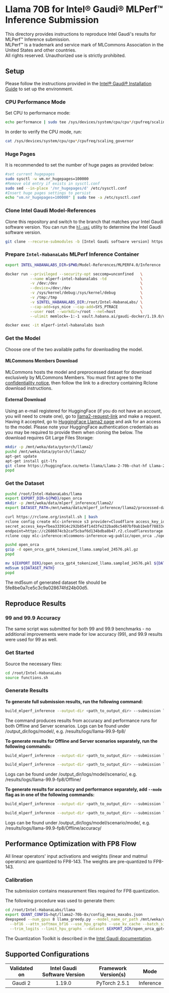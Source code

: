# Llama 70B for Intel® Gaudi® MLPerf™ Inference Submission
This directory provides instructions to reproduce Intel Gaudi's results for MLPerf™ Inference submission.\
MLPerf™ is a trademark and service mark of MLCommons Association in the United States and other countries.\
All rights reserved. Unauthorized use is strictly prohibited.

## Setup

Please follow the instructions provided in the [Intel® Gaudi® Installation Guide](https://docs.habana.ai/en/latest/Installation_Guide/index.html) to set up the environment.

### CPU Performance Mode

Set CPU to performance mode:
```bash
echo performance | sudo tee /sys/devices/system/cpu/cpu*/cpufreq/scaling_governor
```

In order to verify the CPU mode, run:
```bash
cat /sys/devices/system/cpu/cpu*/cpufreq/scaling_governor
```

### Huge Pages
It is recommended to set the number of huge pages as provided below:
```bash
#set current hugepages
sudo sysctl -w vm.nr_hugepages=100000
#Remove old entry if exists in sysctl.conf
sudo sed --in-place '/nr_hugepages/d' /etc/sysctl.conf
#Insert huge pages settings to persist
echo "vm.nr_hugepages=100000" | sudo tee -a /etc/sysctl.conf
```

### Clone Intel Gaudi Model-References
Clone this repository and switch to the branch that matches your Intel Gaudi software version.
You can run the [`hl-smi`](https://docs.habana.ai/en/latest/System_Management_Tools_Guide/System_Management_Tools.html#hl-smi-utility-options) utility to determine the Intel Gaudi software version.
```bash
git clone --recurse-submodules -b [Intel Gaudi software version] https://github.com/HabanaAI/Model-References
```

### Prepare `Intel-HabanaLabs` MLPerf Inference Container
```bash
export INTEL_HABANALABS_DIR=$PWD/Model-References/MLPERF4.0/Inference
```

```bash
docker run --privileged --security-opt seccomp=unconfined   \
           --name mlperf-intel-habanalabs -td               \
           -v /dev:/dev                                     \
           --device=/dev:/dev                               \
           -v /sys/kernel/debug:/sys/kernel/debug           \
           -v /tmp:/tmp                                     \
           -v $INTEL_HABANALABS_DIR:/root/Intel-HabanaLabs/ \
           --cap-add=sys_nice --cap-add=SYS_PTRACE          \
           --user root --workdir=/root --net=host           \
           --ulimit memlock=-1:-1 vault.habana.ai/gaudi-docker/1.19.0/ubuntu22.04/habanalabs/pytorch-installer-2.5.1:latest
```
```bash
docker exec -it mlperf-intel-habanalabs bash
```
### Get the Model
Choose one of the two available paths for downloading the model.

#### MLCommons Members Download
MLCommons hosts the model and preprocessed dataset for download exclusively by MLCommons Members.
You must first agree to the [confidentiality notice](https://docs.google.com/forms/d/e/1FAIpQLSc_8VIvRmXM3I8KQaYnKf7gy27Z63BBoI_I1u02f4lw6rBp3g/viewform),
then follow the link to a directory containing Rclone download instructions.

#### External Download
Using an e-mail registered for HuggingFace (if you do not have an account, you will need to create one),
go to [llama2-request-link](https://ai.meta.com/resources/models-and-libraries/llama-downloads/) and make a request.
Having it accepted, go to [HuggingFace Llama2 page](https://huggingface.co/meta-llama/Llama-2-70b-chat-hf) and ask for an access to the model.
Please note your HuggingFace authentication credentials as you may be required to provide them when cloning the below.
The download requires Git Large Files Storage:
```bash
mkdir -p /mnt/weka/data/pytorch/llama2/
pushd /mnt/weka/data/pytorch/llama2/
apt-get update
apt-get install git-lfs
git clone https://huggingface.co/meta-llama/Llama-2-70b-chat-hf Llama-2-70b-chat-hf
popd
```

### Get the Dataset
```bash
pushd /root/Intel-HabanaLabs/llama
export EXPORT_DIR=${PWD}/open_orca
mkdir -p /mnt/weka/data/mlperf_inference/llama2/
export DATASET_PATH=/mnt/weka/data/mlperf_inference/llama2/processed-data.pkl

curl https://rclone.org/install.sh | bash
rclone config create mlc-inference s3 provider=Cloudflare access_key_id=f65ba5eef400db161ea49967de89f47b \
secret_access_key=fbea333914c292b854f14d3fe232bad6c5407bf0ab1bebf78833c2b359bdfd2b \
endpoint=https://c2686074cb2caf5cbaf6d134bdba8b47.r2.cloudflarestorage.com
rclone copy mlc-inference:mlcommons-inference-wg-public/open_orca ./open_orca -P

pushd open_orca
gzip -d open_orca_gpt4_tokenized_llama.sampled_24576.pkl.gz
popd

mv ${EXPORT_DIR}/open_orca_gpt4_tokenized_llama.sampled_24576.pkl ${DATASET_PATH}
md5sum ${DATASET_PATH}
popd
```
The md5sum of generated dataset file should be 5fe8be0a7ce5c3c9a028674fd24b00d5.

##  Reproduce Results
### 99 and 99.9 Accuracy
The same script was submitted for both 99 and 99.9 benchmarks - no additional improvements were made for low accuracy (99), and 99.9 results were used for 99 as well.

### Get Started
Source the necessary files:

```bash
cd /root/Intel-HabanaLabs
source functions.sh
```

### Generate Results
**To generate full submission results, run the following command:**
```bash
build_mlperf_inference --output-dir <path_to_output_dir> --submission llama-99.9-fp8
```
The command produces results from accuracy and performance runs for both Offline and Server scenarios.
Logs can be found under /output_dir/logs/model/, e.g. /results/logs/llama-99.9-fp8/


**To generate results for Offline and Server scenarios separately, run the following commands:**
```bash
build_mlperf_inference --output-dir <path_to_output_dir> --submission llama-99.9-fp8_Offline
```

```bash
build_mlperf_inference --output-dir <path_to_output_dir> --submission llama-99.9-fp8_Server
```
Logs can be found under /output_dir/logs/model/scenario/, e.g. /results/logs/llama-99.9-fp8/Offline/

**To generate results for accuracy and performance separately, add ```--mode``` flag as in one of the following commands:**
```bash
build_mlperf_inference --output-dir <path_to_output_dir> --submission llama-99.9-fp8_Server --mode acc
```
```bash
build_mlperf_inference --output-dir <path_to_output_dir> --submission llama-99.9-fp8_Offline --mode perf
```

Logs can be found under /output_dir/logs/model/scenario/mode/, e.g. /results/logs/llama-99.9-fp8/Offline/accuracy/

## Performance Optimization with FP8 Flow
All linear operators' input activations and weights (linear and matmul operators) are quantized to FP8-143.
The weights are pre-quantized to FP8-143.

### Calibration
The submission contains measurement files required for FP8 quantization.

The following procedure was used to generate them:
```bash
cd /root/Intel-HabanaLabs/llama
export QUANT_CONFIG=hqt/llama2-70b-8x/config_meas_maxabs.json
deepspeed --num_gpus 8 llama_greedy.py --model_name_or_path /mnt/weka/data/pytorch/llama2/Llama-2-70b-chat-hf/ \
  --bf16 --attn_softmax_bf16 --use_hpu_graphs --use_kv_cache --batch_size 128 --reuse_cache                    \
  --trim_logits --limit_hpu_graphs --dataset $EXPORT_DIR/open_orca_gpt4_tokenized_llama.calibration_1000.pkl
```

The Quantization Toolkit is described in the [Intel Gaudi documentation](https://docs.habana.ai/en/latest/PyTorch/Inference_on_PyTorch/Inference_Using_FP8.html#fp8-inference-using-hqt).

## Supported Configurations

| Validated on | Intel Gaudi Software Version | Framework Version(s) |   Mode   |
| :----------: | :--------------------------: | :------------------: | :------: |
|    Gaudi 2   |      1.19.0                   |    PyTorch 2.5.1     | Inference |
